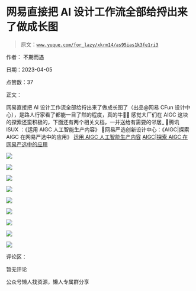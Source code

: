 # 网易直接把 AI 设计工作流全部给捋出来了做成长图

> 原文：[`www.yuque.com/for_lazy/xkrm14/as95ias1k3fe1ri3`](https://www.yuque.com/for_lazy/xkrm14/as95ias1k3fe1ri3)



作者： 不期而遇



日期：2023-04-05



点赞数：37

<ne-card data-card-name="hr" data-card-type="block" id="LqlNg" data-event-boundary="card">

正文：



网易直接把 AI 设计工作流全部给捋出来了做成长图了（出品@网易 CFun 设计中心），是路人行家看了都能一目了然的程度，真的牛👏🏻 感觉大厂们在 AIGC 这块的探索还蛮积极的，下面还有两个相关文档，一并送给有需要的邻居_ 🐧腾讯 ISUX ：《运用 AIGC 人工智能生产内容》 🐷网易严选创新设计中心：《AIGC|探索 AIGC 在网易严选中的应用》 [运用 AIGC 人工智能生产内容](https://mp.weixin.qq.com/s/b10sqhA9-IvUT44U9-5dLA) [AIGC|探索 AIGC 在网易严选中的应用](https://mp.weixin.qq.com/s/GargWzAGH7QyRanIgZxiCQ)



<ne-card data-card-name="image" data-card-type="inline" id="Vj2aK" data-event-boundary="card">![](img/088de730d981ddf4a2b0ce5bafbd9d7d.png)</ne-card>



<ne-card data-card-name="image" data-card-type="inline" id="DZE5l" data-event-boundary="card">![](img/41e3a29c8f82f9c8cc54721f82c82780.png)</ne-card>



<ne-card data-card-name="image" data-card-type="inline" id="xUbmj" data-event-boundary="card">![](img/97662e991ba5cc12527d844ac36fa3d6.png)</ne-card>



<ne-card data-card-name="image" data-card-type="inline" id="lAcf0" data-event-boundary="card">![](img/d79f9f5f0ef59c427291ada90ed2e034.png)</ne-card>



<ne-card data-card-name="image" data-card-type="inline" id="Nw6Y3" data-event-boundary="card">![](img/45291e9325032f19c3a19b2af0cabcf8.png)</ne-card>



<ne-card data-card-name="image" data-card-type="inline" id="i4jrc" data-event-boundary="card">![](img/dba134a359c31982c53097b3ee334cf5.png)</ne-card>



<ne-card data-card-name="image" data-card-type="inline" id="fe4bi" data-event-boundary="card">![](img/2f2631cd3eefb9d58ed2ddd73f652d2e.png)</ne-card>



<ne-card data-card-name="image" data-card-type="inline" id="s3zKk" data-event-boundary="card">![](img/655d3debe294ac46338cf84bc9b3008f.png)</ne-card>



<ne-card data-card-name="image" data-card-type="inline" id="wzdju" data-event-boundary="card">![](img/6a087ff50e0649d5b4a8c0fef0fc11c0.png)</ne-card>

<ne-card data-card-name="hr" data-card-type="block" id="rqegt" data-event-boundary="card">

评论区：



暂无评论

<ne-card data-card-name="hr" data-card-type="block" id="eJy5v" data-event-boundary="card">

公众号懒人找资源，懒人专属群分享

</ne-card></ne-card></ne-card>